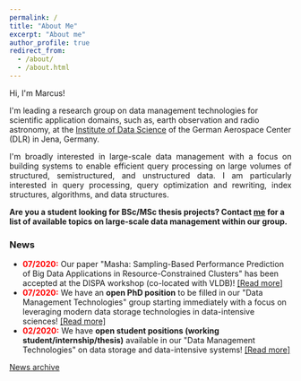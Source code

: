 ```yaml
---
permalink: /
title: "About Me"
excerpt: "About me"
author_profile: true
redirect_from: 
  - /about/
  - /about.html
---
```


Hi, I'm Marcus!

I'm leading a research group on data management technologies for scientific application domains, such as, earth observation and radio astronomy, at the [Institute of Data Science](https://www.dlr.de/dw/en/desktopdefault.aspx/tabid-12192/21400_read-49437/) of the German Aerospace Center (DLR) in Jena, Germany.

<p align="justify">
I'm broadly interested in large-scale data management with a focus on building systems to enable efficient query processing on large volumes
of structured, semistructured, and unstructured data. I am particularly interested in query processing, query optimization and rewriting, index
structures, algorithms, and data structures.</p>

**Are you a student looking for BSc/MSc thesis projects? Contact [me](mailto:marcus.paradies@dlr.de) for a list of available topics on large-scale data management within our group.**

### News
* <span style="color:red;font-weight:bold">07/2020:</span> Our paper "Masha: Sampling-Based Performance Prediction of Big Data Applications in Resource-Constrained Clusters" has been accepted at the DISPA workshop (co-located with VLDB)! [[Read more]](https://marcusparadies.github.io/publication/dispa-performance_prediction)
* <span style="color:red;font-weight:bold">07/2020:</span> We have an **open PhD position** to be filled in our "Data Management Technologies" group starting immediately with a focus on leveraging modern data storage technologies in data-intensive sciences! [[Read more]](https://www.dlr.de/dlr/jobs/en/desktopdefault.aspx/tabid-10596/1003_read-45027/)
* <span style="color:red;font-weight:bold">02/2020:</span> We have **open student positions (working student/internship/thesis)** available in our "Data Management Technologies" on data storage and data-intensive systems! [[Read more]](https://www.dlr.de/dlr/jobs/desktopdefault.aspx/tabid-10596/1003_read-40365/)

[News archive](https://marcusparadies.github.io/archive/)

